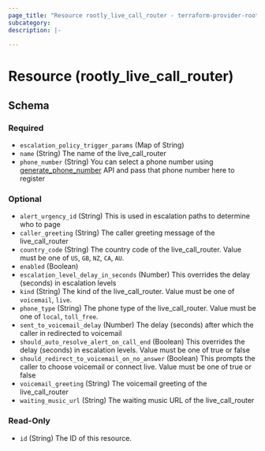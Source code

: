 ```yaml
---
page_title: "Resource rootly_live_call_router - terraform-provider-rootly"
subcategory:
description: |-
    
---
```


# Resource (rootly_live_call_router)





<!-- schema generated by tfplugindocs -->
## Schema

### Required

- `escalation_policy_trigger_params` (Map of String)
- `name` (String) The name of the live_call_router
- `phone_number` (String) You can select a phone number using [generate_phone_number](#//api/v1/live_call_routers/generate_phone_number) API and pass that phone number here to register

### Optional

- `alert_urgency_id` (String) This is used in escalation paths to determine who to page
- `caller_greeting` (String) The caller greeting message of the live_call_router
- `country_code` (String) The country code of the live_call_router. Value must be one of `US`, `GB`, `NZ`, `CA`, `AU`.
- `enabled` (Boolean)
- `escalation_level_delay_in_seconds` (Number) This overrides the delay (seconds) in escalation levels
- `kind` (String) The kind of the live_call_router. Value must be one of `voicemail`, `live`.
- `phone_type` (String) The phone type of the live_call_router. Value must be one of `local`, `toll_free`.
- `sent_to_voicemail_delay` (Number) The delay (seconds) after which the caller in redirected to voicemail
- `should_auto_resolve_alert_on_call_end` (Boolean) This overrides the delay (seconds) in escalation levels. Value must be one of true or false
- `should_redirect_to_voicemail_on_no_answer` (Boolean) This prompts the caller to choose voicemail or connect live. Value must be one of true or false
- `voicemail_greeting` (String) The voicemail greeting of the live_call_router
- `waiting_music_url` (String) The waiting music URL of the live_call_router

### Read-Only

- `id` (String) The ID of this resource.
